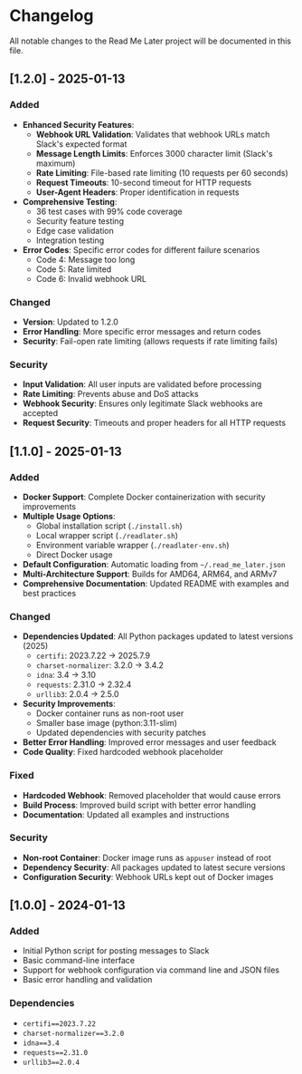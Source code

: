 # Changelog

All notable changes to the Read Me Later project will be documented in this file.

## [1.2.0] - 2025-01-13

### Added
- **Enhanced Security Features**:
  - **Webhook URL Validation**: Validates that webhook URLs match Slack's expected format
  - **Message Length Limits**: Enforces 3000 character limit (Slack's maximum)
  - **Rate Limiting**: File-based rate limiting (10 requests per 60 seconds)
  - **Request Timeouts**: 10-second timeout for HTTP requests
  - **User-Agent Headers**: Proper identification in requests
- **Comprehensive Testing**: 
  - 36 test cases with 99% code coverage
  - Security feature testing
  - Edge case validation
  - Integration testing
- **Error Codes**: Specific error codes for different failure scenarios
  - Code 4: Message too long
  - Code 5: Rate limited
  - Code 6: Invalid webhook URL

### Changed
- **Version**: Updated to 1.2.0
- **Error Handling**: More specific error messages and return codes
- **Security**: Fail-open rate limiting (allows requests if rate limiting fails)

### Security
- **Input Validation**: All user inputs are validated before processing
- **Rate Limiting**: Prevents abuse and DoS attacks
- **Webhook Security**: Ensures only legitimate Slack webhooks are accepted
- **Request Security**: Timeouts and proper headers for all HTTP requests

## [1.1.0] - 2025-01-13

### Added
- **Docker Support**: Complete Docker containerization with security improvements
- **Multiple Usage Options**: 
  - Global installation script (`./install.sh`)
  - Local wrapper script (`./readlater.sh`)
  - Environment variable wrapper (`./readlater-env.sh`)
  - Direct Docker usage
- **Default Configuration**: Automatic loading from `~/.read_me_later.json`
- **Multi-Architecture Support**: Builds for AMD64, ARM64, and ARMv7
- **Comprehensive Documentation**: Updated README with examples and best practices

### Changed
- **Dependencies Updated**: All Python packages updated to latest versions (2025)
  - `certifi`: 2023.7.22 → 2025.7.9
  - `charset-normalizer`: 3.2.0 → 3.4.2
  - `idna`: 3.4 → 3.10
  - `requests`: 2.31.0 → 2.32.4
  - `urllib3`: 2.0.4 → 2.5.0
- **Security Improvements**: 
  - Docker container runs as non-root user
  - Smaller base image (python:3.11-slim)
  - Updated dependencies with security patches
- **Better Error Handling**: Improved error messages and user feedback
- **Code Quality**: Fixed hardcoded webhook placeholder

### Fixed
- **Hardcoded Webhook**: Removed placeholder that would cause errors
- **Build Process**: Improved build script with better error handling
- **Documentation**: Updated all examples and instructions

### Security
- **Non-root Container**: Docker image runs as `appuser` instead of root
- **Dependency Security**: All packages updated to latest secure versions
- **Configuration Security**: Webhook URLs kept out of Docker images

## [1.0.0] - 2024-01-13

### Added
- Initial Python script for posting messages to Slack
- Basic command-line interface
- Support for webhook configuration via command line and JSON files
- Basic error handling and validation

### Dependencies
- `certifi==2023.7.22`
- `charset-normalizer==3.2.0`
- `idna==3.4`
- `requests==2.31.0`
- `urllib3==2.0.4` 